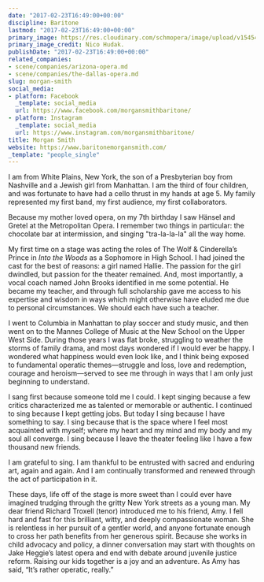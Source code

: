 ```yaml
---
date: "2017-02-23T16:49:00+00:00"
discipline: Baritone
lastmod: "2017-02-23T16:49:00+00:00"
primary_image: https://res.cloudinary.com/schmopera/image/upload/v1545409169/media/webhook-uploads/1487868530793/2017-02-23---MorganSmith_credit_NicoHudak.jpg.jpg
primary_image_credit: Nico Hudak.
publishDate: "2017-02-23T16:49:00+00:00"
related_companies:
- scene/companies/arizona-opera.md
- scene/companies/the-dallas-opera.md
slug: morgan-smith
social_media:
- platform: Facebook
  _template: social_media
  url: https://www.facebook.com/morgansmithbaritone/
- platform: Instagram
  _template: social_media
  url: https://www.instagram.com/morgansmithbaritone/
title: Morgan Smith
website: https://www.baritonemorgansmith.com/
_template: "people_single"
---
```


I am from White Plains, New York, the son of a Presbyterian boy from Nashville and a Jewish girl from Manhattan. I am the third of four children, and was fortunate to have had a cello thrust in my hands at age 5. My family represented my first band, my first audience, my first collaborators.
 
Because my mother loved opera, on my 7th birthday I saw Hänsel and Gretel at the Metropolitan Opera. I remember two things in particular: the chocolate bar at intermission, and singing "tra-la-la-la" all the way home.

My first time on a stage was acting the roles of The Wolf & Cinderella’s Prince in *Into the Woods* as a Sophomore in High School. I had joined the cast for the best of reasons: a girl named Hallie. The passion for the girl dwindled, but passion for the theater remained. And, most importantly, a vocal coach named John Brooks identified in me some potential. He became my teacher, and through full scholarship gave me access to his expertise and wisdom in ways which might otherwise have eluded me due to personal circumstances. We should each have such a teacher.
 
I went to Columbia in Manhattan to play soccer and study music, and then went on to the Mannes College of Music at the New School on the Upper West Side. During those years I was flat broke, struggling to weather the storms of family drama, and most days wondered if I would ever be happy. I wondered what happiness would even look like, and I think being exposed to fundamental operatic themes—struggle and loss, love and redemption, courage and heroism—served to see me through in ways that I am only just beginning to understand.
 
I sang first because someone told me I could.
I kept singing because a few critics characterized me as talented or memorable or authentic.
I continued to sing because I kept getting jobs.
But today I sing because I have something to say.
I sing because that is the space where I feel most acquainted with myself; where my heart and my mind and my body and my soul all converge. I sing because I leave the theater feeling like I have a few thousand new friends.
 
I am grateful to sing. I am thankful to be entrusted with sacred and enduring art, again and again. And I am continually transformed and renewed through the act of participation in it.
 
These days, life off of the stage is more sweet than I could ever have imagined trudging through the gritty New York streets as a young man. My dear friend Richard Troxell (tenor) introduced me to his friend, Amy. I fell hard and fast for this brilliant, witty, and deeply compassionate woman. She is relentless in her pursuit of a gentler world, and anyone fortunate enough to cross her path benefits from her generous spirit. Because she works in child advocacy and policy, a dinner conversation may start with thoughts on Jake Heggie’s latest opera and end with debate around juvenile justice reform. Raising our kids together is a joy and an adventure. As Amy has said, “It’s rather operatic, really.”
